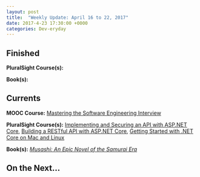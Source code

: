 ```yaml
---
layout: post
title:  "Weekly Update: April 16 to 22, 2017"
date: 2017-4-23 17:30:00 +0000
categories: Dev-eryday
---
```



Finished
--------
**PluralSight Course(s):** 

**Book(s):** 

Currents
--------
**MOOC Course:** [Mastering the Software Engineering Interview][se]

**PluralSight Course(s):** [Implementing and Securing an API with ASP.NET Core][core], [Building a RESTful API with ASP.NET Core][rest], [Getting Started with .NET Core on Mac and Linux][mac]

**Book(s):** *[Musashi: An Epic Novel of the Samurai Era][mus]* 

On the Next...
--------


[mus]: https://www.amazon.com/dp/B00CD428BU/ref=dp-kindle-redirect?_encoding=UTF8&btkr=1
[se]: https://www.coursera.org/learn/cs-tech-interview/
[rest]: https://app.pluralsight.com/library/courses/asp-dot-net-core-restful-api-building/table-of-contents
[mac]: https://app.pluralsight.com/library/courses/dotnet-core-mac-linux-getting-started/table-of-contents
[core]: https://app.pluralsight.com/library/courses/aspdotnetcore-implementing-securing-api/table-of-contents
[react]: https://app.pluralsight.com/library/courses/react-js-getting-started/table-of-contents
[pho]: https://app.pluralsight.com/library/courses/phoenix-getting-started/table-of-contents
[cubs]: https://www.amazon.com/Cubs-Way-Building-Baseball-Breaking-ebook/dp/B01M5LDUNR/ref=sr_1_1?ie=UTF8&qid=1491880527&sr=8-1&keywords=the+cubs+way
[best]: https://app.pluralsight.com/library/courses/javascript-best-practices/table-of-contents
[pr]: https://github.com/jpniederer/PlayingWithReact